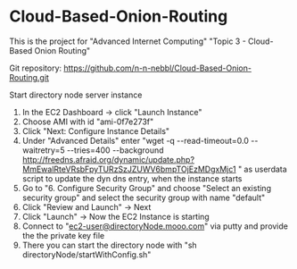 Cloud-Based-Onion-Routing
=========================

This is the project for "Advanced Internet Computing" "Topic 3 - Cloud-Based Onion Routing"


Git repository: https://github.com/n-n-nebbl/Cloud-Based-Onion-Routing.git

Start directory node server instance

1. In the EC2 Dashboard -> click "Launch Instance"
2. Choose AMI with id "ami-0f7e273f"
3. Click "Next: Configure Instance Details"
4. Under "Advanced Details" enter "wget -q --read-timeout=0.0 --waitretry=5 --tries=400 --background http://freedns.afraid.org/dynamic/update.php?MmEwalRteVRsbFpyTURzSzJZUWV6bmpTOjEzMDgxMjc1
" as userdata script to update the dyn dns entry, when the instance starts
5. Go to "6. Configure Security Group" and choose "Select an existing security group" and select the security group with name "default"
6. Click "Review and Launch" -> Next
7. Click "Launch" -> Now the EC2 Instance is starting
8. Connect to "ec2-user@directoryNode.mooo.com" via putty and provide the the private key file
9. There you can start the directory node with "sh directoryNode/startWithConfig.sh"